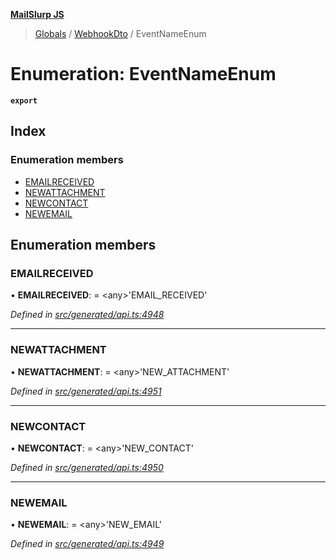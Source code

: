 **[MailSlurp JS](../README.md)**

> [Globals](../README.md) / [WebhookDto](../modules/webhookdto.md) / EventNameEnum

# Enumeration: EventNameEnum

**`export`** 

## Index

### Enumeration members

* [EMAILRECEIVED](webhookdto.eventnameenum.md#emailreceived)
* [NEWATTACHMENT](webhookdto.eventnameenum.md#newattachment)
* [NEWCONTACT](webhookdto.eventnameenum.md#newcontact)
* [NEWEMAIL](webhookdto.eventnameenum.md#newemail)

## Enumeration members

### EMAILRECEIVED

•  **EMAILRECEIVED**:  = \<any>'EMAIL\_RECEIVED'

*Defined in [src/generated/api.ts:4948](https://github.com/mailslurp/mailslurp-client/blob/aa918cc/src/generated/api.ts#L4948)*

___

### NEWATTACHMENT

•  **NEWATTACHMENT**:  = \<any>'NEW\_ATTACHMENT'

*Defined in [src/generated/api.ts:4951](https://github.com/mailslurp/mailslurp-client/blob/aa918cc/src/generated/api.ts#L4951)*

___

### NEWCONTACT

•  **NEWCONTACT**:  = \<any>'NEW\_CONTACT'

*Defined in [src/generated/api.ts:4950](https://github.com/mailslurp/mailslurp-client/blob/aa918cc/src/generated/api.ts#L4950)*

___

### NEWEMAIL

•  **NEWEMAIL**:  = \<any>'NEW\_EMAIL'

*Defined in [src/generated/api.ts:4949](https://github.com/mailslurp/mailslurp-client/blob/aa918cc/src/generated/api.ts#L4949)*

